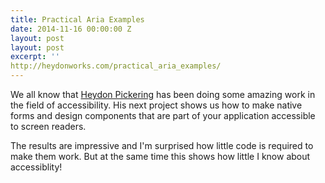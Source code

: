 ```yaml
---
title: Practical Aria Examples
date: 2014-11-16 00:00:00 Z
layout: post
layout: post
excerpt: ''
http://heydonworks.com/practical_aria_examples/
---
```


We all know that [Heydon Pickering](http://www.heydonworks.com/) has been doing some amazing work in the field of accessibility. His next
project shows us how to make native forms and design components that are part of your application accessible to screen readers. 

The results are impressive and I'm surprised how little code is required to make them work. But at the same time this shows how little I know about accessiblity!